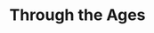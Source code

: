 ---
pid: WS67
title: Through the Ages
location_transcription: Wash Sq.
zipcode: '19147'
outside_phl: 
neighborhood: Queen Village,Bella Vista,Pennsport,Italian Market
age: '67'
age_range: 60-69
instagram: 
image_file_name: WS_67.jpg
proposal_transcription: 'Murals: panoramic images of Philadelphia during various epics:
  prehistoric, pnion to European exploration, 1600''s, civil war, 1930''s, now, 23rd
  century. They will give us perspective & show that - while we just pass through,
  the land lasts for millenia.'
topic: History,Philadelphia
topic_summary: 0, 0
type: Image
keywords_other: philadelphia, history
credit: Neil Izenberg
image_labels: 
twitter: 
facebook: 
permalink: "/monuments/ws67/"
layout: item-page
---